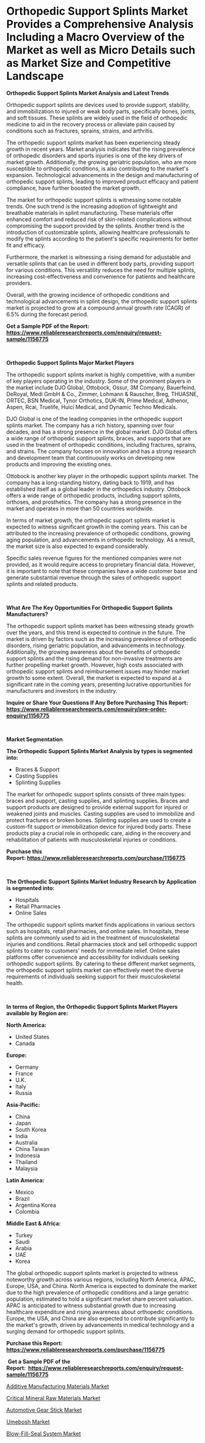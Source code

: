 <p><h1>Orthopedic Support Splints Market Provides a Comprehensive Analysis Including a Macro Overview of the Market as well as Micro Details such as Market Size and Competitive Landscape</h1></p><p><strong>Orthopedic Support Splints Market Analysis and Latest Trends</strong></p>
<p><p>Orthopedic support splints are devices used to provide support, stability, and immobilization to injured or weak body parts, specifically bones, joints, and soft tissues. These splints are widely used in the field of orthopedic medicine to aid in the recovery process or alleviate pain caused by conditions such as fractures, sprains, strains, and arthritis.</p><p>The orthopedic support splints market has been experiencing steady growth in recent years. Market analysis indicates that the rising prevalence of orthopedic disorders and sports injuries is one of the key drivers of market growth. Additionally, the growing geriatric population, who are more susceptible to orthopedic conditions, is also contributing to the market's expansion. Technological advancements in the design and manufacturing of orthopedic support splints, leading to improved product efficacy and patient compliance, have further boosted the market growth.</p><p>The market for orthopedic support splints is witnessing some notable trends. One such trend is the increasing adoption of lightweight and breathable materials in splint manufacturing. These materials offer enhanced comfort and reduced risk of skin-related complications without compromising the support provided by the splints. Another trend is the introduction of customizable splints, allowing healthcare professionals to modify the splints according to the patient's specific requirements for better fit and efficacy.</p><p>Furthermore, the market is witnessing a rising demand for adjustable and versatile splints that can be used in different body parts, providing support for various conditions. This versatility reduces the need for multiple splints, increasing cost-effectiveness and convenience for patients and healthcare providers.</p><p>Overall, with the growing incidence of orthopedic conditions and technological advancements in splint design, the orthopedic support splints market is projected to grow at a compound annual growth rate (CAGR) of 6.5% during the forecast period.</p></p>
<p><strong>Get a Sample PDF of the Report:&nbsp; <a href="https://www.reliableresearchreports.com/enquiry/request-sample/1156775">https://www.reliableresearchreports.com/enquiry/request-sample/1156775</a></strong></p>
<p>&nbsp;</p>
<p><strong>Orthopedic Support Splints Major Market Players</strong></p>
<p><p>The orthopedic support splints market is highly competitive, with a number of key players operating in the industry. Some of the prominent players in the market include DJO Global, Ottobock, Ossur, 3M Company, Bauerfeind, DeRoyal, Medi GmbH & Co., Zimmer, Lohmann & Rauscher, Breg, THUASNE, ORTEC, BSN Medical, Tynor Orthotics, DUK-IN, Prime Medical, Adhenor, Aspen, Rcai, Truelife, Huici Medical, and Dynamic Techno Medicals.</p><p>DJO Global is one of the leading companies in the orthopedic support splints market. The company has a rich history, spanning over four decades, and has a strong presence in the global market. DJO Global offers a wide range of orthopedic support splints, braces, and supports that are used in the treatment of orthopedic conditions, including fractures, sprains, and strains. The company focuses on innovation and has a strong research and development team that continuously works on developing new products and improving the existing ones.</p><p>Ottobock is another key player in the orthopedic support splints market. The company has a long-standing history, dating back to 1919, and has established itself as a global leader in the orthopedics industry. Ottobock offers a wide range of orthopedic products, including support splints, orthoses, and prosthetics. The company has a strong presence in the market and operates in more than 50 countries worldwide.</p><p>In terms of market growth, the orthopedic support splints market is expected to witness significant growth in the coming years. This can be attributed to the increasing prevalence of orthopedic conditions, growing aging population, and advancements in orthopedic technology. As a result, the market size is also expected to expand considerably.</p><p>Specific sales revenue figures for the mentioned companies were not provided, as it would require access to proprietary financial data. However, it is important to note that these companies have a wide customer base and generate substantial revenue through the sales of orthopedic support splints and related products.</p></p>
<p>&nbsp;</p>
<p><strong>What Are The Key Opportunities For Orthopedic Support Splints Manufacturers?</strong></p>
<p><p>The orthopedic support splints market has been witnessing steady growth over the years, and this trend is expected to continue in the future. The market is driven by factors such as the increasing prevalence of orthopedic disorders, rising geriatric population, and advancements in technology. Additionally, the growing awareness about the benefits of orthopedic support splints and the rising demand for non-invasive treatments are further propelling market growth. However, high costs associated with orthopedic support splints and reimbursement issues may hinder market growth to some extent. Overall, the market is expected to expand at a significant rate in the coming years, presenting lucrative opportunities for manufacturers and investors in the industry.</p></p>
<p><strong>Inquire or Share Your Questions If Any Before Purchasing This Report: <a href="https://www.reliableresearchreports.com/enquiry/pre-order-enquiry/1156775">https://www.reliableresearchreports.com/enquiry/pre-order-enquiry/1156775</a></strong></p>
<p>&nbsp;</p>
<p><strong>Market Segmentation</strong></p>
<p><strong>The Orthopedic Support Splints Market Analysis by types is segmented into:</strong></p>
<p><ul><li>Braces & Support</li><li>Casting Supplies</li><li>Splinting Supplies</li></ul></p>
<p><p>The market for orthopedic support splints consists of three main types: braces and support, casting supplies, and splinting supplies. Braces and support products are designed to provide external support for injured or weakened joints and muscles. Casting supplies are used to immobilize and protect fractures or broken bones. Splinting supplies are used to create a custom-fit support or immobilization device for injured body parts. These products play a crucial role in orthopedic care, aiding in the recovery and rehabilitation of patients with musculoskeletal injuries or conditions.</p></p>
<p><strong>Purchase this Report:&nbsp;<a href="https://www.reliableresearchreports.com/purchase/1156775">https://www.reliableresearchreports.com/purchase/1156775</a></strong></p>
<p>&nbsp;</p>
<p><strong>The Orthopedic Support Splints Market Industry Research by Application is segmented into:</strong></p>
<p><ul><li>Hospitals</li><li>Retail Pharmacies</li><li>Online Sales</li></ul></p>
<p><p>The orthopedic support splints market finds applications in various sectors such as hospitals, retail pharmacies, and online sales. In hospitals, these splints are commonly used to aid in the treatment of musculoskeletal injuries and conditions. Retail pharmacies stock and sell orthopedic support splints to cater to customers' needs for immediate relief. Online sales platforms offer convenience and accessibility for individuals seeking orthopedic support splints. By catering to these different market segments, the orthopedic support splints market can effectively meet the diverse requirements of individuals seeking support for their musculoskeletal health.</p></p>
<p>&nbsp;</p>
<p><strong>In terms of Region, the Orthopedic Support Splints Market Players available by Region are:</strong></p>
<p>
    <p> <strong> North America: </strong>
        <ul>
            <li>United States</li>
            <li>Canada</li>
        </ul>
        </p> 
    <p> <strong> Europe: </strong>
        <ul>
            <li>Germany</li>
            <li>France</li>
            <li>U.K.</li>
            <li>Italy</li>
            <li>Russia</li>
        </ul>
        </p> 
    <p> <strong> Asia-Pacific: </strong>
        <ul>
            <li>China</li>
            <li>Japan</li>
            <li>South Korea</li>
            <li>India</li>
            <li>Australia</li>
            <li>China Taiwan</li>
            <li>Indonesia</li>
            <li>Thailand</li>
            <li>Malaysia</li>
        </ul>
        </p> 
    <p> <strong> Latin America: </strong>
        <ul>
            <li>Mexico</li>
            <li>Brazil</li>
            <li>Argentina Korea</li>
            <li>Colombia</li>
        </ul>
        </p> 
    <p> <strong> Middle East & Africa: </strong>
        <ul>
            <li>Turkey</li>
            <li>Saudi</li>
            <li>Arabia</li>
            <li>UAE</li>
            <li>Korea</li>
        </ul>
    </p>
    </p>
<p><p>The global orthopedic support splints market is projected to witness noteworthy growth across various regions, including North America, APAC, Europe, USA, and China. North America is expected to dominate the market due to the high prevalence of orthopedic conditions and a large geriatric population, estimated to hold a significant market share percent valuation. APAC is anticipated to witness substantial growth due to increasing healthcare expenditure and rising awareness about orthopedic conditions. Europe, the USA, and China are also expected to contribute significantly to the market's growth, driven by advancements in medical technology and a surging demand for orthopedic support splints.</p></p>
<p><strong>Purchase this Report: <a href="https://www.reliableresearchreports.com/purchase/1156775">https://www.reliableresearchreports.com/purchase/1156775</a></strong></p>
<p>&nbsp;<strong>Get a Sample PDF of the Report:&nbsp;&nbsp;<a href="https://www.reliableresearchreports.com/enquiry/request-sample/1156775">https://www.reliableresearchreports.com/enquiry/request-sample/1156775</a></strong></p>
<p><strong></strong></p>
<p><p><a href="https://www.linkedin.com/pulse/additive-manufacturing-materials-market-size-2023-2030-9ovwc/">Additive Manufacturing Materials Market</a></p><p><a href="https://www.linkedin.com/pulse/critical-mineral-raw-materials-market-research-report-unlocks-lk0ec/">Critical Mineral Raw Materials Market</a></p><p><a href="https://github.com/Chiragrp25/Market-Research-Report-List-1/blob/main/automotive-gear-stick-market.md">Automotive Gear Stick Market</a></p><p><a href="https://medium.com/@there.mix.bring/umebosh-market-size-growth-forecast-2023-2030-c8a261cec3a2">Umebosh Market</a></p><p><a href="https://github.com/santosh758595/Market-Research-Report-List-1/blob/main/blow-fill-seal-system-market.md">Blow-Fill-Seal System Market</a></p></p>